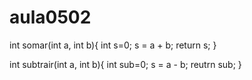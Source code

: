 # aula0502
int somar(int a, int b){
int s=0;
s = a + b;
return s;
}

int subtrair(int a, int b){
int sub=0;
s = a - b;
reutrn sub;
}
